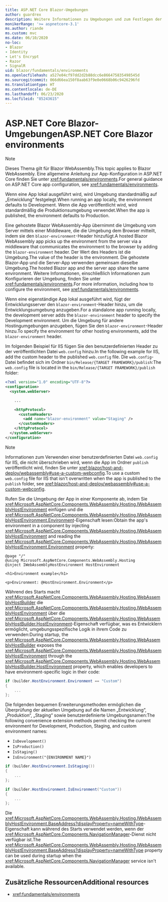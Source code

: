 ```yaml
---
title: ASP.NET Core Blazor-Umgebungen
author: guardrex
description: Weitere Informationen zu Umgebungen und zum Festlegen der Umgebung einer Blazor WebAssembly-App finden Sie unter Blazor.
monikerRange: '>= aspnetcore-3.1'
ms.author: riande
ms.custom: mvc
ms.date: 06/10/2020
no-loc:
- Blazor
- Identity
- Let's Encrypt
- Razor
- SignalR
uid: blazor/fundamentals/environments
ms.openlocfilehash: a527e04cf97dd2d2b88dcc6e866475835498545d
ms.sourcegitcommit: 066d66ea150f8aab63f9e0e0668b06c9426296fd
ms.translationtype: HT
ms.contentlocale: de-DE
ms.lasthandoff: 06/23/2020
ms.locfileid: "85243615"
---
```

# <a name="aspnet-core-blazor-environments"></a><span data-ttu-id="02cab-103">ASP.NET Core Blazor-Umgebungen</span><span class="sxs-lookup"><span data-stu-id="02cab-103">ASP.NET Core Blazor environments</span></span>

> [!NOTE]
> <span data-ttu-id="02cab-104">Dieses Thema gilt für Blazor WebAssembly.</span><span class="sxs-lookup"><span data-stu-id="02cab-104">This topic applies to Blazor WebAssembly.</span></span> <span data-ttu-id="02cab-105">Eine allgemeine Anleitung zur App-Konfiguration in ASP.NET Core finden Sie unter <xref:fundamentals/environments>.</span><span class="sxs-lookup"><span data-stu-id="02cab-105">For general guidance on ASP.NET Core app configuration, see <xref:fundamentals/environments>.</span></span>

<span data-ttu-id="02cab-106">Wenn eine App lokal ausgeführt wird, wird Umgebung standardmäßig auf „Entwicklung“ festgelegt.</span><span class="sxs-lookup"><span data-stu-id="02cab-106">When running an app locally, the environment defaults to Development.</span></span> <span data-ttu-id="02cab-107">Wenn die App veröffentlicht wird, wird standardmäßig die Produktionsumgebung verwendet.</span><span class="sxs-lookup"><span data-stu-id="02cab-107">When the app is published, the environment defaults to Production.</span></span>

<span data-ttu-id="02cab-108">Eine gehostete Blazor WebAssembly-App übernimmt die Umgebung vom Server mittels einer Middleware, die die Umgebung dem Browser mitteilt, indem sie den `blazor-environment`-Header hinzufügt.</span><span class="sxs-lookup"><span data-stu-id="02cab-108">A hosted Blazor WebAssembly app picks up the environment from the server via a middleware that communicates the environment to the browser by adding the `blazor-environment` header.</span></span> <span data-ttu-id="02cab-109">Der Wert des Headers ist die Umgebung.</span><span class="sxs-lookup"><span data-stu-id="02cab-109">The value of the header is the environment.</span></span> <span data-ttu-id="02cab-110">Die gehostete Blazor-App und die Server-App verwenden gemeinsam dieselbe Umgebung.</span><span class="sxs-lookup"><span data-stu-id="02cab-110">The hosted Blazor app and the server app share the same environment.</span></span> <span data-ttu-id="02cab-111">Weitere Informationen, einschließlich Informationen zum Konfigurieren der Umgebung, finden Sie unter <xref:fundamentals/environments>.</span><span class="sxs-lookup"><span data-stu-id="02cab-111">For more information, including how to configure the environment, see <xref:fundamentals/environments>.</span></span>

<span data-ttu-id="02cab-112">Wenn eine eigenständige App lokal ausgeführt wird, fügt der Entwicklungsserver den `blazor-environment`-Header hinzu, um die Entwicklungsumgebung anzugeben.</span><span class="sxs-lookup"><span data-stu-id="02cab-112">For a standalone app running locally, the development server adds the `blazor-environment` header to specify the Development environment.</span></span> <span data-ttu-id="02cab-113">Um die Umgebung für andere Hostingumgebungen anzugeben, fügen Sie den `blazor-environment`-Header hinzu.</span><span class="sxs-lookup"><span data-stu-id="02cab-113">To specify the environment for other hosting environments, add the `blazor-environment` header.</span></span>

<span data-ttu-id="02cab-114">Im folgenden Beispiel für IIS fügen Sie den benutzerdefinierten Header zu der veröffentlichten Datei `web.config` hinzu.</span><span class="sxs-lookup"><span data-stu-id="02cab-114">In the following example for IIS, add the custom header to the published `web.config` file.</span></span> <span data-ttu-id="02cab-115">Die `web.config`-Datei befindet sich im Ordner `bin/Release/{TARGET FRAMEWORK}/publish`:</span><span class="sxs-lookup"><span data-stu-id="02cab-115">The `web.config` file is located in the `bin/Release/{TARGET FRAMEWORK}/publish` folder:</span></span>

```xml
<?xml version="1.0" encoding="UTF-8"?>
<configuration>
  <system.webServer>

    ...

    <httpProtocol>
      <customHeaders>
        <add name="blazor-environment" value="Staging" />
      </customHeaders>
    </httpProtocol>
  </system.webServer>
</configuration>
```

> [!NOTE]
> <span data-ttu-id="02cab-116">Informationen zum Verwenden einer benutzerdefinierten Datei `web.config` für IIS, die nicht überschrieben wird, wenn die App im Ordner `publish` veröffentlicht wird, finden Sie unter <xref:blazor/host-and-deploy/webassembly#use-a-custom-webconfig>.</span><span class="sxs-lookup"><span data-stu-id="02cab-116">To use a custom `web.config` file for IIS that isn't overwritten when the app is published to the `publish` folder, see <xref:blazor/host-and-deploy/webassembly#use-a-custom-webconfig>.</span></span>

<span data-ttu-id="02cab-117">Rufen Sie die Umgebung der App in einer Komponente ab, indem Sie <xref:Microsoft.AspNetCore.Components.WebAssembly.Hosting.IWebAssemblyHostEnvironment> einfügen und die <xref:Microsoft.AspNetCore.Components.WebAssembly.Hosting.IWebAssemblyHostEnvironment.Environment>-Eigenschaft lesen:</span><span class="sxs-lookup"><span data-stu-id="02cab-117">Obtain the app's environment in a component by injecting <xref:Microsoft.AspNetCore.Components.WebAssembly.Hosting.IWebAssemblyHostEnvironment> and reading the <xref:Microsoft.AspNetCore.Components.WebAssembly.Hosting.IWebAssemblyHostEnvironment.Environment> property:</span></span>

```razor
@page "/"
@using Microsoft.AspNetCore.Components.WebAssembly.Hosting
@inject IWebAssemblyHostEnvironment HostEnvironment

<h1>Environment example</h1>

<p>Environment: @HostEnvironment.Environment</p>
```

<span data-ttu-id="02cab-118">Während des Starts macht <xref:Microsoft.AspNetCore.Components.WebAssembly.Hosting.WebAssemblyHostBuilder> die <xref:Microsoft.AspNetCore.Components.WebAssembly.Hosting.IWebAssemblyHostEnvironment> über die <xref:Microsoft.AspNetCore.Components.WebAssembly.Hosting.WebAssemblyHostBuilder.HostEnvironment>-Eigenschaft verfügbar, was es Entwicklern ermöglicht, umgebungsspezifische Logik in ihrem Code zu verwenden:</span><span class="sxs-lookup"><span data-stu-id="02cab-118">During startup, the <xref:Microsoft.AspNetCore.Components.WebAssembly.Hosting.WebAssemblyHostBuilder> exposes the <xref:Microsoft.AspNetCore.Components.WebAssembly.Hosting.IWebAssemblyHostEnvironment> through the <xref:Microsoft.AspNetCore.Components.WebAssembly.Hosting.WebAssemblyHostBuilder.HostEnvironment> property, which enables developers to have environment-specific logic in their code:</span></span>

```csharp
if (builder.HostEnvironment.Environment == "Custom")
{
    ...
};
```

<span data-ttu-id="02cab-119">Die folgenden bequemen Erweiterungsmethoden ermöglichen die Überprüfung der aktuellen Umgebung auf die Namen „Entwicklung“, „Produktion“, „Staging“ sowie benutzerdefinierte Umgebungsnamen:</span><span class="sxs-lookup"><span data-stu-id="02cab-119">The following convenience extension methods permit checking the current environment for Development, Production, Staging, and custom environment names:</span></span>

* `IsDevelopment()`
* `IsProduction()`
* `IsStaging()`
* `IsEnvironment("{ENVIRONMENT NAME}")`

```csharp
if (builder.HostEnvironment.IsStaging())
{
    ...
};

if (builder.HostEnvironment.IsEnvironment("Custom"))
{
    ...
};
```

<span data-ttu-id="02cab-120">Die <xref:Microsoft.AspNetCore.Components.WebAssembly.Hosting.IWebAssemblyHostEnvironment.BaseAddress?displayProperty=nameWithType>-Eigenschaft kann während des Starts verwendet werden, wenn der <xref:Microsoft.AspNetCore.Components.NavigationManager>-Dienst nicht verfügbar ist.</span><span class="sxs-lookup"><span data-stu-id="02cab-120">The <xref:Microsoft.AspNetCore.Components.WebAssembly.Hosting.IWebAssemblyHostEnvironment.BaseAddress?displayProperty=nameWithType> property can be used during startup when the <xref:Microsoft.AspNetCore.Components.NavigationManager> service isn't available.</span></span>

## <a name="additional-resources"></a><span data-ttu-id="02cab-121">Zusätzliche Ressourcen</span><span class="sxs-lookup"><span data-stu-id="02cab-121">Additional resources</span></span>

* <xref:fundamentals/environments>
